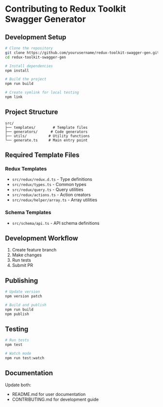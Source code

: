 # Contributing to Redux Toolkit Swagger Generator

## Development Setup

```bash
# Clone the repository
git clone https://github.com/yourusername/redux-toolkit-swagger-gen.git
cd redux-toolkit-swagger-gen

# Install dependencies
npm install

# Build the project
npm run build

# Create symlink for local testing
npm link
```

## Project Structure

```
src/
├── templates/        # Template files
├── generators/      # Code generators
├── utils/          # Utility functions
└── generate.ts     # Main entry point
```

## Required Template Files

### Redux Templates
- `src/redux/redux.d.ts` - Type definitions
- `src/redux/types.ts` - Common types
- `src/redux/query.ts` - Query utilities
- `src/redux/actions.ts` - Action creators
- `src/redux/helper/array.ts` - Array utilities

### Schema Templates
- `src/schema/api.ts` - API schema definitions

## Development Workflow

1. Create feature branch
2. Make changes
3. Run tests
4. Submit PR

## Publishing

```bash
# Update version
npm version patch

# Build and publish
npm run build
npm publish
```

## Testing

```bash
# Run tests
npm test

# Watch mode
npm run test:watch
```

## Documentation

Update both:
- README.md for user documentation
- CONTRIBUTING.md for development guide
